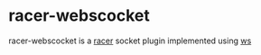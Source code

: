 # racer-webscocket
racer-webscocket is a [racer](https://github.com/codeparty/racer) socket plugin implemented using  [ws](https://github.com/einaros/ws)